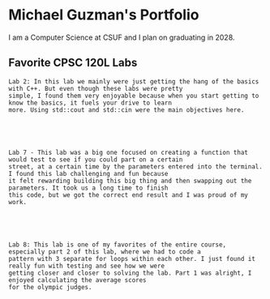 # Michael Guzman's Portfolio 

     

I am a Computer Science at CSUF and I plan on graduating in 2028. 

     

## Favorite CPSC 120L Labs  

     

    Lab 2: In this lab we mainly were just getting the hang of the basics with C++. But even though these labs were pretty 
    simple, I found them very enjoyable because when you start getting to know the basics, it fuels your drive to learn 
    more. Using std::cout and std::cin were the main objectives here. 

     

     

    Lab 7 - This lab was a big one focused on creating a function that would test to see if you could part on a certain
    street, at a certain time by the parameters entered into the terminal. I found this lab challenging and fun because
    it felt rewarding building this big thing and then swapping out the parameters. It took us a long time to finish
    this code, but we got the correct end result and I was proud of my work. 

     

     

    Lab 8: This lab is one of my favorites of the entire course, especially part 2 of this lab, where we had to code a
    pattern with 3 separate for loops within each other. I just found it really fun with testing and see how we were
    getting closer and closer to solving the lab. Part 1 was alright, I enjoyed calculating the average scores
    for the olympic judges. 
